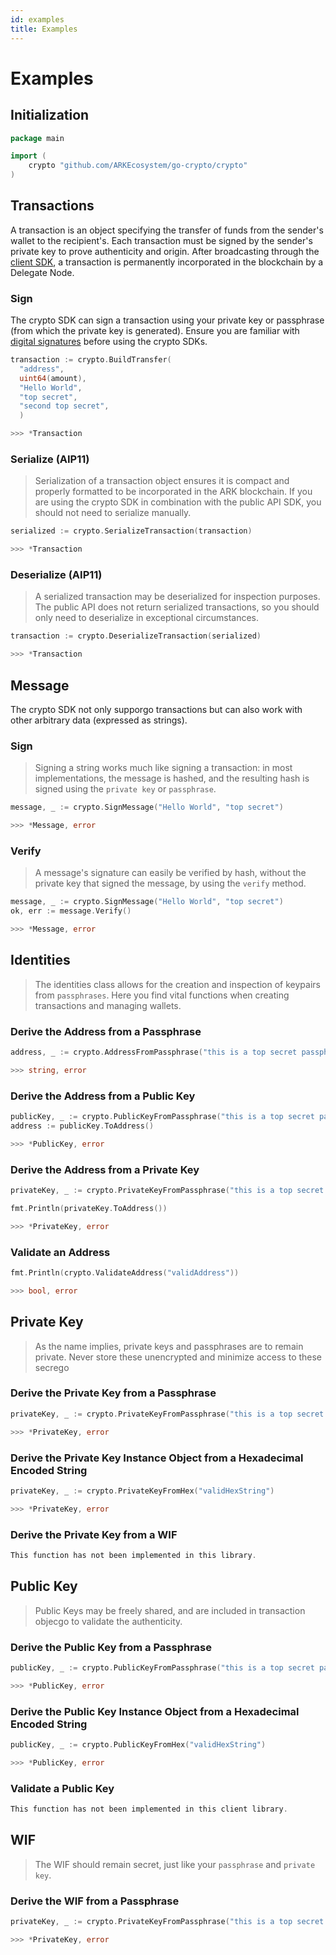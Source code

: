 ```yaml
---
id: examples
title: Examples
---
```


# Examples

## Initialization

```go
package main

import (
    crypto "github.com/ARKEcosystem/go-crypto/crypto"
)
```

## Transactions

A transaction is an object specifying the transfer of funds from the sender's wallet to the recipient's. Each transaction must be signed by the sender's private key to prove authenticity and origin. After broadcasting through the [client SDK](https://github.com/ArkEcosystem/gitbooks-sdk/tree/fcb399a02301c4ed91f0da34e9adbad8e0d2f3dc/go/client/api-documentation/README.md#initialization), a transaction is permanently incorporated in the blockchain by a Delegate Node.

### Sign

The crypto SDK can sign a transaction using your private key or passphrase \(from which the private key is generated\). Ensure you are familiar with [digital signatures](https://en.wikipedia.org/wiki/Digital_signature) before using the crypto SDKs.

```go
transaction := crypto.BuildTransfer(
  "address",
  uint64(amount),
  "Hello World",
  "top secret",
  "second top secret",
  )

>>> *Transaction
```

### Serialize \(AIP11\)

> Serialization of a transaction object ensures it is compact and properly formatted to be incorporated in the ARK blockchain. If you are using the crypto SDK in combination with the public API SDK, you should not need to serialize manually.

```go
serialized := crypto.SerializeTransaction(transaction)

>>> *Transaction
```

### Deserialize \(AIP11\)

> A serialized transaction may be deserialized for inspection purposes. The public API does not return serialized transactions, so you should only need to deserialize in exceptional circumstances.

```go
transaction := crypto.DeserializeTransaction(serialized)

>>> *Transaction
```

## Message

The crypto SDK not only supporgo transactions but can also work with other arbitrary data \(expressed as strings\).

### Sign

> Signing a string works much like signing a transaction: in most implementations, the message is hashed, and the resulting hash is signed using the `private key` or `passphrase`.

```go
message, _ := crypto.SignMessage("Hello World", "top secret")

>>> *Message, error
```

### Verify

> A message's signature can easily be verified by hash, without the private key that signed the message, by using the `verify` method.

```go
message, _ := crypto.SignMessage("Hello World", "top secret")
ok, err := message.Verify()

>>> *Message, error
```

## Identities

> The identities class allows for the creation and inspection of keypairs from `passphrases`. Here you find vital functions when creating transactions and managing wallets.

### Derive the Address from a Passphrase

```go
address, _ := crypto.AddressFromPassphrase("this is a top secret passphrase")

>>> string, error
```

### Derive the Address from a Public Key

```go
publicKey, _ := crypto.PublicKeyFromPassphrase("this is a top secret passphrase")
address := publicKey.ToAddress()

>>> *PublicKey, error
```

### Derive the Address from a Private Key

```go
privateKey, _ := crypto.PrivateKeyFromPassphrase("this is a top secret passphrase")

fmt.Println(privateKey.ToAddress())

>>> *PrivateKey, error
```

### Validate an Address

```go
fmt.Println(crypto.ValidateAddress("validAddress"))

>>> bool, error
```

## Private Key

> As the name implies, private keys and passphrases are to remain private. Never store these unencrypted and minimize access to these secrego

### Derive the Private Key from a Passphrase

```go
privateKey, _ := crypto.PrivateKeyFromPassphrase("this is a top secret passphrase")

>>> *PrivateKey, error
```

### Derive the Private Key Instance Object from a Hexadecimal Encoded String

```go
privateKey, _ := crypto.PrivateKeyFromHex("validHexString")

>>> *PrivateKey, error
```

### Derive the Private Key from a WIF

```go
This function has not been implemented in this library.
```

## Public Key

> Public Keys may be freely shared, and are included in transaction objecgo to validate the authenticity.

### Derive the Public Key from a Passphrase

```go
publicKey, _ := crypto.PublicKeyFromPassphrase("this is a top secret passphrase")

>>> *PublicKey, error
```

### Derive the Public Key Instance Object from a Hexadecimal Encoded String

```go
publicKey, _ := crypto.PublicKeyFromHex("validHexString")

>>> *PublicKey, error
```

### Validate a Public Key

```go
This function has not been implemented in this client library.
```

## WIF

> The WIF should remain secret, just like your `passphrase` and `private key`.

### Derive the WIF from a Passphrase

```go
privateKey, _ := crypto.PrivateKeyFromPassphrase("this is a top secret passphrase")

>>> *PrivateKey, error
```

